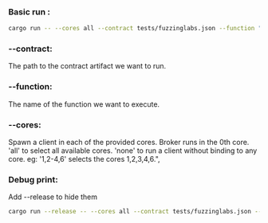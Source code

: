 ### Basic run :

```sh
cargo run -- --cores all --contract tests/fuzzinglabs.json --function "test_symbolic_execution"
```

### --contract:
The path to the contract artifact we want to run.

### --function:
The name of the function we want to execute.

### --cores:
Spawn a client in each of the provided cores. Broker runs in the 0th core. 'all' to select all available cores. 'none' to run a client without binding to any core. eg: '1,2-4,6' selects the cores 1,2,3,4,6.",

### Debug print:
Add --release to hide them
```sh
cargo run --release -- --cores all --contract tests/fuzzinglabs.json --function "test_symbolic_execution"
```

